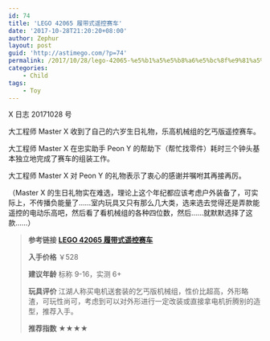 ```yaml
---
id: 74
title: 'LEGO 42065 履带式遥控赛车'
date: '2017-10-28T21:20:20+08:00'
author: Zephur
layout: post
guid: 'http://astimego.com/?p=74'
permalink: /2017/10/28/lego-42065-%e5%b1%a5%e5%b8%a6%e5%bc%8f%e9%81%a5%e6%8e%a7%e8%b5%9b%e8%bd%a6/
categories:
    - Child
tags:
    - Toy
---
```


X 日志 20171028 号

大工程师 Master X 收到了自己的六岁生日礼物，乐高机械组的乞丐版遥控赛车。

大工程师 Master X 在忠实助手 Peon Y 的帮助下（帮忙找零件）耗时三个钟头基本独立地完成了赛车的组装工作。

大工程师 Master X 对 Peon Y 的礼物表示了衷心的感谢并嘱咐其再接再厉。

<!-- more -->

（Master X 的生日礼物实在难选，理论上这个年纪都应该考虑户外装备了，可实际上，不传播负能量了……室内玩具又只有那么几大类，选来选去觉得还是弄款能遥控的电动乐高吧，然后看了看机械组的各种四位数，然后……就默默选择了这款……）

> **参考链接** [**LEGO 42065 履带式遥控赛车**](https://shop.lego.com/en-US/RC-Tracked-Racer-42065)
> 
> **入手价格** ￥528
> 
> **建议年龄** 标称 9-16，实测 6+
> 
> **玩具评价** 江湖人称买电机送套装的乞丐版机械组，性价比超高，外形略渣，可玩性尚可，考虑到可以对外形进行一定改装或直接拿电机折腾别的造型，推荐入手。
> 
> **推荐指数** ★★★★